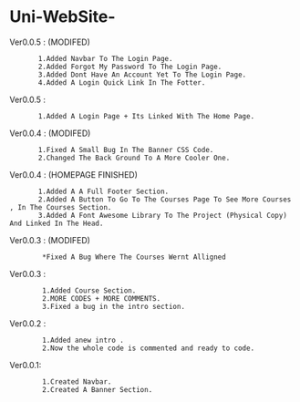 # Uni-WebSite-
Ver0.0.5 : (MODIFED)

           1.Added Navbar To The Login Page.
           2.Added Forgot My Password To The Login Page.
           3.Added Dont Have An Account Yet To The Login Page.
           4.Added A Login Quick Link In The Fotter.
Ver0.0.5 : 
           
           1.Added A Login Page + Its Linked With The Home Page.
Ver0.0.4 : (MODIFED)
           
           1.Fixed A Small Bug In The Banner CSS Code.
           2.Changed The Back Ground To A More Cooler One.
           
Ver0.0.4 : (HOMEPAGE FINISHED)
           
           1.Added A A Full Footer Section.
           2.Added A Button To Go To The Courses Page To See More Courses , In The Courses Section.
           3.Added A Font Awesome Library To The Project (Physical Copy) And Linked In The Head.
           
Ver0.0.3 :  (MODIFED)

            *Fixed A Bug Where The Courses Wernt Alligned
                        
Ver0.0.3 :

            1.Added Course Section. 
            2.MORE CODES + MORE COMMENTS. 
            3.Fixed a bug in the intro section.
            
            
Ver0.0.2 :

            1.Added anew intro .
            2.Now the whole code is commented and ready to code.
            
            
Ver0.0.1: 

            1.Created Navbar.
            2.Created A Banner Section.
            
